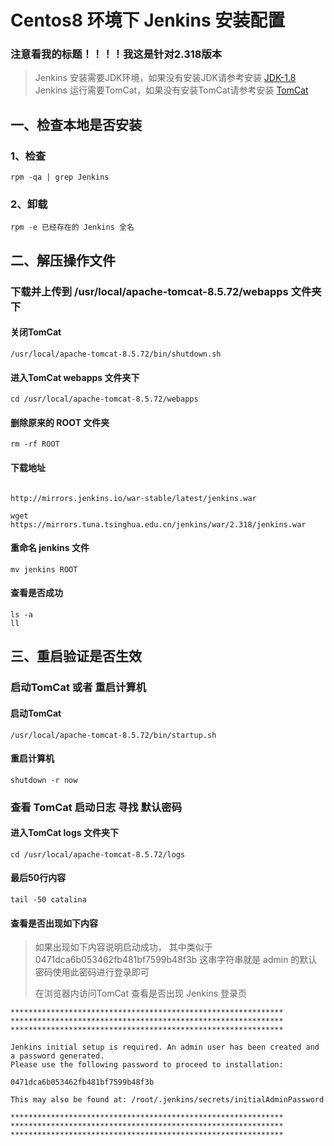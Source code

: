# Centos8 环境下 Jenkins 安装配置 #
### 注意看我的标题！！！！我这是针对2.318版本 ###

> Jenkins 安装需要JDK环境，如果没有安装JDK请参考安装 [JDK-1.8](JDK-1.8.md)
> Jenkins 运行需要TomCat，如果没有安装TomCat请参考安装 [TomCat](TomCat.md)

## 一、检查本地是否安装 ##
### 1、检查 ###
```shell
rpm -qa | grep Jenkins
```
### 2、卸载 ###
```shell
rpm -e 已经存在的 Jenkins 全名
```
## 二、解压操作文件 ##
### 下载并上传到 /usr/local/apache-tomcat-8.5.72/webapps 文件夹下
#### 关闭TomCat ####	
```shell
/usr/local/apache-tomcat-8.5.72/bin/shutdown.sh
```
#### 进入TomCat webapps 文件夹下 ####
```shell
cd /usr/local/apache-tomcat-8.5.72/webapps
```
#### 删除原来的 ROOT 文件夹 ####
```shell
rm -rf ROOT
```
#### 下载地址 ####
```shell

http://mirrors.jenkins.io/war-stable/latest/jenkins.war

wget https://mirrors.tuna.tsinghua.edu.cn/jenkins/war/2.318/jenkins.war
```
#### 重命名 jenkins 文件 ####
```shell
mv jenkins ROOT
```
#### 查看是否成功 ####
```shell
ls -a
ll
```
## 三、重启验证是否生效 ###
### 启动TomCat 或者 重启计算机 ###
#### 启动TomCat ####
```shell
/usr/local/apache-tomcat-8.5.72/bin/startup.sh
```
#### 重启计算机 ####
```shell
shutdown -r now
```
### 查看 TomCat 启动日志 寻找 默认密码
#### 进入TomCat logs 文件夹下 ####
```shell
cd /usr/local/apache-tomcat-8.5.72/logs
```
#### 最后50行内容 ####
```shell
tail -50 catalina
```
#### 查看是否出现如下内容 ####
> 如果出现如下内容说明启动成功，
> 其中类似于 0471dca6b053462fb481bf7599b48f3b 这串字符串就是 admin 的默认密码使用此密码进行登录即可
> 
> 在浏览器内访问TomCat 查看是否出现 Jenkins 登录页
```text
*************************************************************
*************************************************************
*************************************************************

Jenkins initial setup is required. An admin user has been created and a password generated.
Please use the following password to proceed to installation:

0471dca6b053462fb481bf7599b48f3b

This may also be found at: /root/.jenkins/secrets/initialAdminPassword

*************************************************************
*************************************************************
*************************************************************
```
